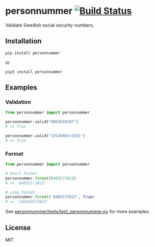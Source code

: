 # personnummer [![Build Status](https://secure.travis-ci.org/personnummer/python.png?branch=master)](http://travis-ci.org/personnummer/python)

Validate Swedish social security numbers.

## Installation

```
pip install personnummer
```

or

```
pip3 install personnummer
```

## Examples

### Validation

```python
from personnummer import personnummer

personnummer.valid("0001010107")
# => True

personnummer.valid("19130401+2931")
# => True
```

### Format

```python
from personnummer import personnummer

# Short format
personnummer.format(6403273813)
# => '640327-3813'

# Long format
personnummer.format('6403273813', True)
# => '196403273813'
```

See [personnummer/tests/test_personnummer.py](personnummer/tests/test_personnummer.py) for more examples.

## License

MIT
